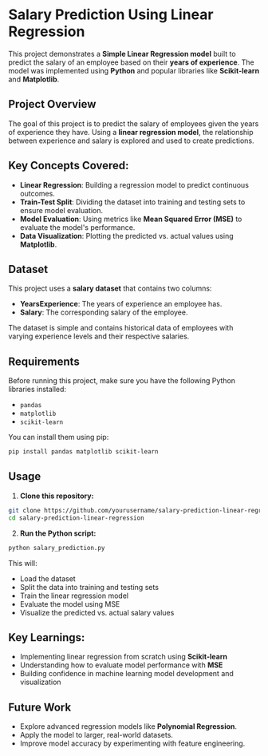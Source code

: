 
# Salary Prediction Using Linear Regression

This project demonstrates a **Simple Linear Regression model** built to predict the salary of an employee based on their **years of experience**. The model was implemented using **Python** and popular libraries like **Scikit-learn** and **Matplotlib**.

## Project Overview

The goal of this project is to predict the salary of employees given the years of experience they have. Using a **linear regression model**, the relationship between experience and salary is explored and used to create predictions.

## Key Concepts Covered:
- **Linear Regression**: Building a regression model to predict continuous outcomes.
- **Train-Test Split**: Dividing the dataset into training and testing sets to ensure model evaluation.
- **Model Evaluation**: Using metrics like **Mean Squared Error (MSE)** to evaluate the model's performance.
- **Data Visualization**: Plotting the predicted vs. actual values using **Matplotlib**.

## Dataset

This project uses a **salary dataset** that contains two columns:
- **YearsExperience**: The years of experience an employee has.
- **Salary**: The corresponding salary of the employee.

The dataset is simple and contains historical data of employees with varying experience levels and their respective salaries.

## Requirements

Before running this project, make sure you have the following Python libraries installed:

- `pandas`
- `matplotlib`
- `scikit-learn`

You can install them using pip:

```bash
pip install pandas matplotlib scikit-learn
```

## Usage

1. **Clone this repository:**

```bash
git clone https://github.com/yourusername/salary-prediction-linear-regression.git
cd salary-prediction-linear-regression
```

2. **Run the Python script:**

```bash
python salary_prediction.py
```

This will:
- Load the dataset
- Split the data into training and testing sets
- Train the linear regression model
- Evaluate the model using MSE
- Visualize the predicted vs. actual salary values

## Key Learnings:
- Implementing linear regression from scratch using **Scikit-learn**
- Understanding how to evaluate model performance with **MSE**
- Building confidence in machine learning model development and visualization

## Future Work
- Explore advanced regression models like **Polynomial Regression**.
- Apply the model to larger, real-world datasets.
- Improve model accuracy by experimenting with feature engineering.
